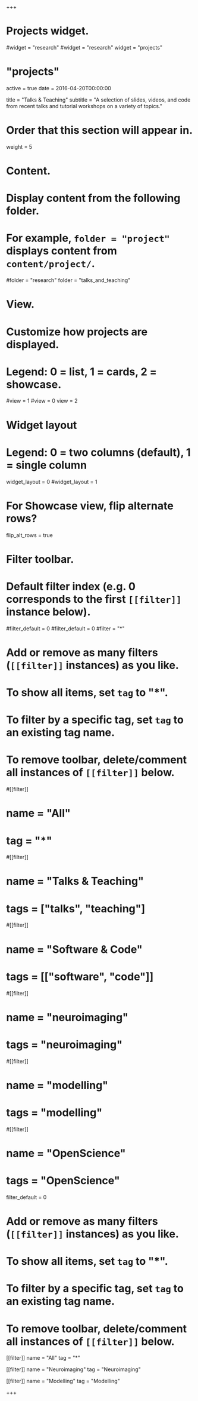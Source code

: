 +++
# Projects widget.
#widget = "research"
#widget = "research"
widget = "projects"

# "projects"
active = true
date = 2016-04-20T00:00:00

title = "Talks & Teaching"
subtitle = "A selection of slides, videos, and code from recent talks and tutorial workshops on a variety of topics."



# Order that this section will appear in.
weight = 5

# Content.
# Display content from the following folder.
# For example, `folder = "project"` displays content from `content/project/`.
#folder = "research"
folder = "talks_and_teaching"

# View.
# Customize how projects are displayed.
# Legend: 0 = list, 1 = cards, 2 = showcase.
#view = 1
#view = 0
view = 2

# Widget layout
# Legend: 0 = two columns (default), 1 = single column
widget_layout = 0
#widget_layout = 1


# For Showcase view, flip alternate rows?
flip_alt_rows = true

# Filter toolbar.

# Default filter index (e.g. 0 corresponds to the first `[[filter]]` instance below).
#filter_default = 0
#filter_default = 0
#filter = "*"
# Add or remove as many filters (`[[filter]]` instances) as you like.
# To show all items, set `tag` to "*".
# To filter by a specific tag, set `tag` to an existing tag name.
# To remove toolbar, delete/comment all instances of `[[filter]]` below.

#[[filter]]
#  name = "All"
#  tag = "*"

#[[filter]]
#  name = "Talks & Teaching"
#  tags = ["talks", "teaching"]

#[[filter]]
#  name = "Software & Code"
#  tags = [["software", "code"]]

#[[filter]]
#  name = "neuroimaging"
#  tags = "neuroimaging"

#[[filter]]
#  name = "modelling"
#  tags = "modelling"

#[[filter]]
#  name = "OpenScience"
#  tags = "OpenScience"


filter_default = 0

# Add or remove as many filters (`[[filter]]` instances) as you like.
# To show all items, set `tag` to "*".
# To filter by a specific tag, set `tag` to an existing tag name.
# To remove toolbar, delete/comment all instances of `[[filter]]` below.

[[filter]]
  name = "All"
  tag = "*"

[[filter]]
  name = "Neuroimaging"
  tag = "Neuroimaging"

[[filter]]
  name = "Modelling"
  tag = "Modelling"



+++

